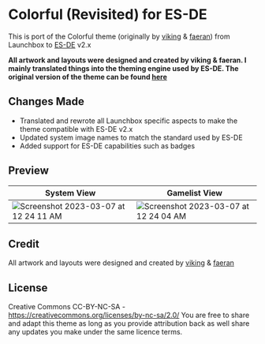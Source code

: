 # Colorful (Revisited) for ES-DE
This is port of the Colorful theme (originally by [viking](https://forums.launchbox-app.com/profile/70421-viking/) & [faeran](https://forums.launchbox-app.com/profile/76940-faeran/)) from Launchbox to [ES-DE](https://es-de.org/) v2.x

**All artwork and layouts were designed and created by viking & faeran.  I mainly translated things into the theming engine used by ES-DE. The original version of the theme can be found [here](https://forums.launchbox-app.com/files/file/2081-colorful-bigbox-theme)**

## Changes Made
- Translated and rewrote all Launchbox specific aspects to make the theme compatible with ES-DE v2.x
- Updated system image names to match the standard used by ES-DE
- Added support for ES-DE capabilities such as badges

## **Preview**

| System View | Gamelist View |
|----|----|
| <img alt="Screenshot 2023-03-07 at 12 24 11 AM" src="https://user-images.githubusercontent.com/1454947/223330523-c3cff969-f779-435f-820a-437eefe9ad4a.png"> | <img alt="Screenshot 2023-03-07 at 12 24 04 AM" src="https://user-images.githubusercontent.com/1454947/223330547-e191b8e8-6feb-4ff9-a097-b3010db2e3a1.png"> |

## **Credit**
All artwork and layouts were designed and created by [viking](https://forums.launchbox-app.com/profile/70421-viking/) & [faeran](https://forums.launchbox-app.com/files/file/2081-colorful-bigbox-theme)

## **License**
Creative Commons CC-BY-NC-SA - https://creativecommons.org/licenses/by-nc-sa/2.0/
You are free to share and adapt this theme as long as you provide attribution back as well share any updates you make under the same licence terms.
